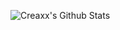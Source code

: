 ![Creaxx's Github Stats](https://github-readme-stats.vercel.app/api?username=CreaxxOG&show_icons=true&theme=dark)

<!--START_SECTION:waka-->

<!--END_SECTION:waka-->
